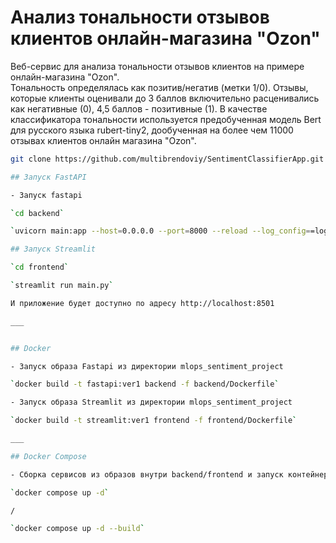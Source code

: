 # Анализ тональности отзывов клиентов онлайн-магазина "Ozon"


Веб-сервис для анализа тональности отзывов клиентов на примере онлайн-магазина "Ozon".     
Тональность определялась как позитив/негатив (метки 1/0).
Отзывы, которые клиенты оценивали до 3 баллов включительно расценивались как негативные (0), 4,5 баллов - позитивные (1).
В качестве классификатора тональности используется предобученная модель Bert для русского языка rubert-tiny2, дообученная на более чем 11000
отзывах клиентов онлайн магазина "Ozon".

```bash
git clone https://github.com/multibrendoviy/SentimentClassifierApp.git

## Запуск FastAPI

- Запуск fastapi  

`cd backend`

`uvicorn main:app --host=0.0.0.0 --port=8000 --reload --log_config==log_config.yaml`

## Запуск Streamlit

`cd frontend`

`streamlit run main.py`

И приложение будет доступно по адресу http://localhost:8501 

___


## Docker

- Запуск образа Fastapi из директории mlops_sentiment_project

`docker build -t fastapi:ver1 backend -f backend/Dockerfile`

- Запуск образа Streamlit из директории mlops_sentiment_project

`docker build -t streamlit:ver1 frontend -f frontend/Dockerfile`

___

## Docker Compose

- Сборка сервисов из образов внутри backend/frontend и запуск контейнеров в автономном режиме

`docker compose up -d`

/

`docker compose up -d --build`


